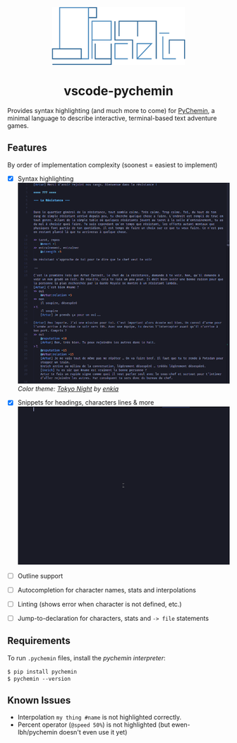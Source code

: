 <center><p align="center"> 
  <img src="./logotype.png" width="60%">
  <h1> vscode-pychemin </h1>
</p></center>

Provides syntax highlighting (and much more to come) for [PyChemin](https://github.com/ewen-lbh/pychemin), a minimal language to describe interactive, terminal-based text adventure games.

## Features

By order of implementation complexity (soonest = easiest to implement)

- [x] Syntax highlighting
  ![Example of syntax highlighting](./examples/syntax-highlighting.png)
  _Color theme: [Tokyo Night](https://marketplace.visualstudio.com/items?itemName=enkia.tokyo-night) by [enkia](https://marketplace.visualstudio.com/publishers/enkia)_

- [x] Snippets for headings, characters lines & more
  ![Demo of some snippets](./examples/snippets.gif)
- [ ] Outline support
- [ ] Autocompletion for character names, stats and interpolations
- [ ] Linting (shows error when character is not defined, etc.)
- [ ] Jump-to-declaration for characters, stats and `-> file` statements

## Requirements

To run `.pychemin` files, install the _pychemin interpreter_:

```sh-session
$ pip install pychemin
$ pychemin --version
```

## Known Issues

- Interpolation `my thing #name` is not highlighted correctly.
- Percent operator (`@speed 50%`) is not highlighted (but ewen-lbh/pychemin doesn't even use it yet)
